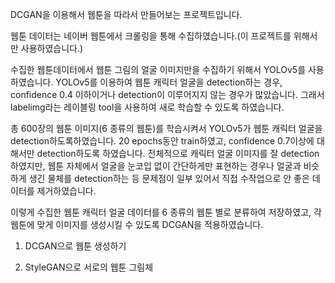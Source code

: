 DCGAN을 이용해서 웹툰을 따라서 만들어보는 프로젝트입니다.

웹툰 데이터는 네이버 웹툰에서 크롤링을 통해 수집하였습니다.(이 프로젝트를 위해서만 사용하였습니다.)

수집한 웹툰데이터에서 웹툰 그림의 얼굴 이미지만을 수집하기 위해서 YOLOv5를 사용하였습니다.
YOLOv5를 이용하여 웹툰 캐릭터 얼굴을 detection하는 경우, confidence 0.4 이하이거나 detection이 이루어지지 않는 경우가 많았습니다.
그래서 labelimg라는 레이블링 tool을 사용하여 새로 학습할 수 있도록 하였습니다.

총 600장의 웹툰 이미지(6 종류의 웹툰)를 학습시켜서 YOLOv5가 웹툰 캐릭터 얼굴을 detection하도록하였습니다.
20 epochs동안 train하였고, confidence 0.7이상에 대해서만 detection하도록 하였습니다.
전체적으로 캐릭터 얼굴 이미지를 잘 detection하였지만, 웹툰 자체에서 얼굴을 눈코입 없이 간단하게만 표현하는 경우나 얼굴과 비슷하게 생긴 물체를 detection하는 등 문제점이 일부 있어서 직접 수작업으로 안 좋은 데이터를 제거하였습니다.

이렇게 수집한 웹툰 캐릭터 얼굴 데이터를 6 종류의 웹툰 별로 분류하여 저장하였고, 각 웹툰에 맞게 이미지를 생성시킬 수 있도록 DCGAN을 적용하였습니다.

1. DCGAN으로 웹툰 생성하기


2. StyleGAN으로 서로의 웹툰 그림체 

